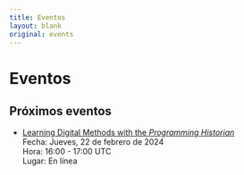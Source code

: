 ```yaml
---
title: Eventos
layout: blank
original: events
---
```


# Eventos

## Próximos eventos

* [Learning Digital Methods with the _Programming Historian_](https://charlesstudy.temple.edu/event/11953011)   
  Fecha: Jueves, 22 de febrero de 2024   
  Hora: 16:00 - 17:00 UTC   
  Lugar: En línea  
